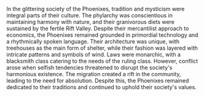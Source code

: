In the glittering society of the Phoenixes, tradition and mysticism were integral parts of their culture. The phylarchy was conscientious in maintaining harmony with nature, and their granivorous diets were sustained by the fertile Rift Valley. Despite their mercantilist approach to economics, the Phoenixes remained grounded in primordial technology and a rhythmically spoken language. Their architecture was unique, with treehouses as the main form of shelter, while their fashion was layered with intricate patterns and symbols of wind. Laws were monarchic, with a blacksmith class catering to the needs of the ruling class. However, conflict arose when selfish tendencies threatened to disrupt the society's harmonious existence. The migration created a rift in the community, leading to the need for absolution. Despite this, the Phoenixes remained dedicated to their traditions and continued to uphold their society's values.